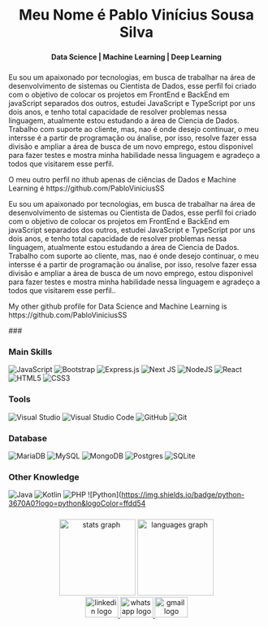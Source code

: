 <h1 align="center">Meu Nome é Pablo Vinícius Sousa Silva</h1>

###

<h4 align="center">Data Science | Machine Learning | Deep Learning </h4>

###

<p align="left">Eu sou um apaixonado por tecnologias, em busca de trabalhar na área de desenvolvimento de sistemas ou Cientista de Dados, esse perfil foi criado com o objetivo de colocar os projetos em FrontEnd e BackEnd em javaScript separados dos outros, estudei JavaScript e TypeScript por uns dois anos, e tenho total capacidade de resolver problemas nessa linguagem, atualmente estou estudando a área de Ciencia de Dados. Trabalho com suporte ao cliente, mas, nao é onde desejo continuar, o meu intersse é a partir de programação ou ánalise, por isso, resolve fazer essa divisão e ampliar a área de busca de um novo emprego, estou disponivel para fazer testes e mostra minha habilidade nessa linguagem e agradeço a todos que visitarem esse perfil.</p>

<p> O meu outro perfil no ithub apenas de ciências de Dados e Machine Learning é https://github.com/PabloViniciusSS </p>

<p align="left">Eu sou um apaixonado por tecnologias, em busca de trabalhar na área de desenvolvimento de sistemas ou Cientista de Dados, esse perfil foi criado com o objetivo de colocar os projetos em FrontEnd e BackEnd em javaScript separados dos outros, estudei JavaScript e TypeScript por uns dois anos, e tenho total capacidade de resolver problemas nessa linguagem, atualmente estou estudando a área de Ciencia de Dados. Trabalho com suporte ao cliente, mas, nao é onde desejo continuar, o meu intersse é a partir de programação ou ánalise, por isso, resolve fazer essa divisão e ampliar a área de busca de um novo emprego, estou disponivel para fazer testes e mostra minha habilidade nessa linguagem e agradeço a todos que visitarem esse perfil..</p>

<p>My other github profile for Data Science and Machine Learning is https://github.com/PabloViniciusSS </p>
###



### Main Skills
<div align="left">

![JavaScript](https://img.shields.io/badge/javascript-%23323330.svg?logo=javascript&logoColor=%23F7DF1E)
![Bootstrap](https://img.shields.io/badge/bootstrap-%23563D7C.svg?logo=bootstrap&logoColor=white)
![Express.js](https://img.shields.io/badge/express.js-%23404d59.svg?logo=express&logoColor=%2361DAFB)
![Next JS](https://img.shields.io/badge/Next-black?logo=next.js&logoColor=white)
![NodeJS](https://img.shields.io/badge/node.js-6DA55F?logo=node.js&logoColor=white)
![React](https://img.shields.io/badge/react-%2320232a.svg?logo=react&logoColor=%2361DAFB)
![HTML5](https://img.shields.io/badge/html5-%23E34F26.svg?logo=html5&logoColor=white)
![CSS3](https://img.shields.io/badge/css3-%231572B6.svg?logo=css3&logoColor=white)

### Tools

![Visual Studio](https://img.shields.io/badge/Visual%20Studio-5C2D91.svg?logo=visual-studio&logoColor=white)
![Visual Studio Code](https://img.shields.io/badge/Visual%20Studio%20Code-0078d7.svg?logo=visual-studio-code&logoColor=white)
![GitHub](https://img.shields.io/badge/github-%23121011.svg?logo=github&logoColor=white)
![Git](https://img.shields.io/badge/git-%23F05033.svg?logo=git&logoColor=white)

### Database
![MariaDB](https://img.shields.io/badge/MariaDB-003545?logo=mariadb&logoColor=white)
![MySQL](https://img.shields.io/badge/mysql-%2300f.svg?logo=mysql&logoColor=white)
![MongoDB](https://img.shields.io/badge/MongoDB-%234ea94b.svg?logo=mongodb&logoColor=white)
![Postgres](https://img.shields.io/badge/postgres-%23316192.svg?logo=postgresql&logoColor=white)
![SQLite](https://img.shields.io/badge/sqlite-%2307405e.svg?logo=sqlite&logoColor=white)



 ### Other Knowledge
 
![Java](https://img.shields.io/badge/java-%23ED8B00.svg?logo=java&logoColor=white)
![Kotlin](https://img.shields.io/badge/kotlin-%230095D5.svg?logo=kotlin&logoColor=white)
![PHP](https://img.shields.io/badge/php-%23777BB4.svg?logo=php&logoColor=white)
![Python](https://img.shields.io/badge/python-3670A0?logo=python&logoColor=ffdd54


###

<div align="center">
  <img src="https://github-readme-stats.vercel.app/api?username=PabloViniciusSS&hide_title=false&hide_rank=false&show_icons=true&include_all_commits=true&count_private=true&disable_animations=false&theme=dracula&locale=en&hide_border=false&order=1" height="150" alt="stats graph"  />
  
  <img src="https://github-readme-stats.vercel.app/api/top-langs?username=PabloViniciusSS&locale=en&hide_title=false&layout=compact&card_width=320&langs_count=5&theme=dracula&hide_border=false&order=2" height="150" alt="languages graph"  />
</div>


<div align="center">
  <a href="https://www.linkedin.com/in/pabloviniciusss/" target="_blank">
    <img src="https://raw.githubusercontent.com/maurodesouza/profile-readme-generator/master/src/assets/icons/social/linkedin/default.svg" width="65" height="40" alt="linkedin logo"  />
  </a>
  <a href="https://api.whatsapp.com/send?phone=5562993296503" target="_blank">
    <img src="https://raw.githubusercontent.com/maurodesouza/profile-readme-generator/master/src/assets/icons/social/whatsapp/default.svg" width="65" height="40" alt="whatsapp logo"  />
  </a>
  <a href="https://mail.google.com/mail/u/0/#inbox" target="_blank">
    <img src="https://raw.githubusercontent.com/maurodesouza/profile-readme-generator/master/src/assets/icons/social/gmail/default.svg" width="65" height="40" alt="gmail logo"  />
  </a>
</div>

###
